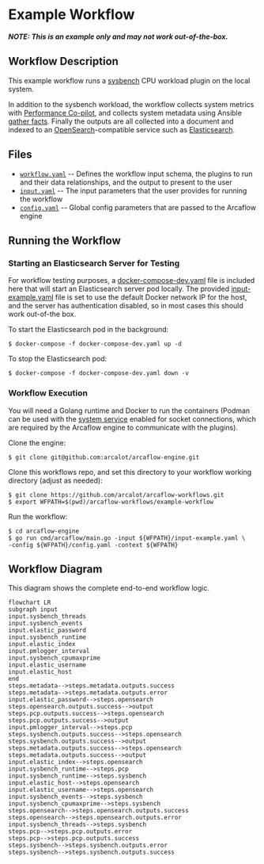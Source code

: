 # Example Workflow

***NOTE: This is an example only and may not work out-of-the-box.***

## Workflow Description

This example workflow runs a [sysbench](https://github.com/akopytov/sysbench) CPU workload plugin on the local system.

In addition to the sysbench workload, the workflow collects system metrics with [Performance Co-pilot](https://pcp.io/), and collects system metadata using Ansible [gather facts](https://docs.ansible.com/ansible/latest/collections/ansible/builtin/gather_facts_module.html). Finally the outputs are all collected into a document and indexed to an [OpenSearch](https://opensearch.org/)-compatible service such as [Elasticsearch](https://www.elastic.co/).

## Files

- [`workflow.yaml`](workflow.yaml) -- Defines the workflow input schema, the plugins to run
  and their data relationships, and the output to present to the user
- [`input.yaml`](input-example.yaml) -- The input parameters that the user provides for running
  the workflow
- [`config.yaml`](config.yaml) -- Global config parameters that are passed to the Arcaflow
  engine
                     
## Running the Workflow

### Starting an Elasticsearch Server for Testing

For workflow testing purposes, a [docker-compose-dev.yaml](docker-compose-dev.yaml)
file is included here that will start an Elasticsearch server pod locally. The
provided [input-example.yaml](input-example.yaml) file is set to use the default
Docker network IP for the host, and the server has authentication disabled, so in most cases this should work out-of-the box.

To start the Elasticsearch pod in the background:
```
$ docker-compose -f docker-compose-dev.yaml up -d
```

To stop the Elasticsearch pod:
```
$ docker-compose -f docker-compose-dev.yaml down -v
```

### Workflow Execution

You will need a Golang runtime and Docker to run the containers (Podman can
be used with the [system service](https://docs.podman.io/en/latest/markdown/podman-system-service.1.html)
enabled for socket connections, which are required by the Arcaflow engine to
communicate with the plugins).

Clone the engine:
```
$ git clone git@github.com:arcalot/arcaflow-engine.git
```

Clone this workflows repo, and set this directory to your workflow working directory (adjust as needed):
```
$ git clone https://github.com/arcalot/arcaflow-workflows.git
$ export WFPATH=$(pwd)/arcaflow-workflows/example-workflow
```
 
Run the workflow:
```
$ cd arcaflow-engine
$ go run cmd/arcaflow/main.go -input ${WFPATH}/input-example.yaml \
-config ${WFPATH}/config.yaml -context ${WFPATH}
```

## Workflow Diagram
This diagram shows the complete end-to-end workflow logic.

```mermaid
flowchart LR
subgraph input
input.sysbench_threads
input.sysbench_events
input.elastic_password
input.sysbench_runtime
input.elastic_index
input.pmlogger_interval
input.sysbench_cpumaxprime
input.elastic_username
input.elastic_host
end
steps.metadata-->steps.metadata.outputs.success
steps.metadata-->steps.metadata.outputs.error
input.elastic_password-->steps.opensearch
steps.opensearch.outputs.success-->output
steps.pcp.outputs.success-->steps.opensearch
steps.pcp.outputs.success-->output
input.pmlogger_interval-->steps.pcp
steps.sysbench.outputs.success-->steps.opensearch
steps.sysbench.outputs.success-->output
steps.metadata.outputs.success-->steps.opensearch
steps.metadata.outputs.success-->output
input.elastic_index-->steps.opensearch
input.sysbench_runtime-->steps.pcp
input.sysbench_runtime-->steps.sysbench
input.elastic_host-->steps.opensearch
input.elastic_username-->steps.opensearch
input.sysbench_events-->steps.sysbench
input.sysbench_cpumaxprime-->steps.sysbench
steps.opensearch-->steps.opensearch.outputs.success
steps.opensearch-->steps.opensearch.outputs.error
input.sysbench_threads-->steps.sysbench
steps.pcp-->steps.pcp.outputs.error
steps.pcp-->steps.pcp.outputs.success
steps.sysbench-->steps.sysbench.outputs.error
steps.sysbench-->steps.sysbench.outputs.success
```
